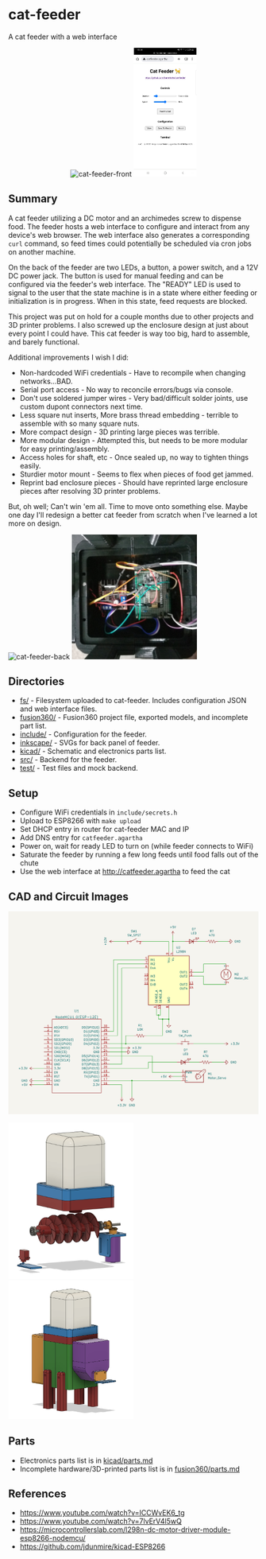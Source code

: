 # cat-feeder

A cat feeder with a web interface

<p align="middle">
  <img src="images/cat-feeder-front.jpg" alt="cat-feeder-front" width="50%" height="50%"/>
  <img src="images/web-interface.jpg" alt="web-interface" width="25%" height="25%"/>
</p>

## Summary

A cat feeder utilizing a DC motor and an archimedes screw to dispense food.
The feeder hosts a web interface to configure and interact from any device's web browser.
The web interface also generates a corresponding `curl` command, so feed times could potentially be scheduled via cron jobs on another machine.

On the back of the feeder are two LEDs, a button, a power switch, and a 12V DC power jack.
The button is used for manual feeding and can be configured via the feeder's web interface.
The "READY" LED is used to signal to the user that the state machine is in a state where either feeding or
initialization is in progress. When in this state, feed requests are blocked.

This project was put on hold for a couple months due to other projects and 3D printer problems.
I also screwed up the enclosure design at just about every point I could have.
This cat feeder is way too big, hard to assemble, and barely functional.

Additional improvements I wish I did:

- Non-hardcoded WiFi credentials - Have to recompile when changing networks...BAD.
- Serial port access - No way to reconcile errors/bugs via console.
- Don't use soldered jumper wires - Very bad/difficult solder joints, use custom dupont connectors next time.
- Less square nut inserts, More brass thread embedding - terrible to assemble with so many square nuts.
- More compact design - 3D printing large pieces was terrible.
- More modular design - Attempted this, but needs to be more modular for easy printing/assembly.
- Access holes for shaft, etc - Once sealed up, no way to tighten things easily.
- Sturdier motor mount - Seems to flex when pieces of food get jammed.
- Reprint bad enclosure pieces - Should have reprinted large enclosure pieces after resolving 3D printer problems.

But, oh well; Can't win 'em all. Time to move onto something else.
Maybe one day I'll redesign a better cat feeder from scratch when I've learned a lot more on design.

<img src="images/cat-feeder-back.jpg" alt="cat-feeder-back" width="50%" height="50%"/>

<img src="images/cat-feeder-bottom.jpg" alt="cat-feeder-bottom" width="50%" height="50%"/>

## Directories

- [fs/](fs/) - Filesystem uploaded to cat-feeder. Includes configuration JSON and web interface files.
- [fusion360/](fusion360/) - Fusion360 project file, exported models, and incomplete part list.
- [include/](include/) - Configuration for the feeder.
- [inkscape/](inkscape/) - SVGs for back panel of feeder.
- [kicad/](kicad/) - Schematic and electronics parts list.
- [src/](src/) - Backend for the feeder.
- [test/](test/) - Test files and mock backend.

## Setup

- Configure WiFi credentials in `include/secrets.h`
- Upload to ESP8266 with `make upload`
- Set DHCP entry in router for cat-feeder MAC and IP
- Add DNS entry for `catfeeder.agartha`
- Power on, wait for ready LED to turn on (while feeder connects to WiFi)
- Saturate the feeder by running a few long feeds until food falls out of the chute
- Use the web interface at http://catfeeder.agartha to feed the cat

## CAD and Circuit Images

![images/schematic-cropped.png](images/schematic-cropped.png)

<img src="images/fusion360-no-enclosure.png" alt="fusion360-no-enclosure" width="50%" height="50%"/>

<img src="images/fusion360-final.png" alt="fusion360-final" width="50%" height="50%"/>

## Parts

- Electronics parts list is in [kicad/parts.md](kicad/parts.md)
- Incomplete hardware/3D-printed parts list is in [fusion360/parts.md](fusion360/parts.md)

## References

- https://www.youtube.com/watch?v=ICCWvEK6_tg
- https://www.youtube.com/watch?v=7lvErV4l5wQ
- https://microcontrollerslab.com/l298n-dc-motor-driver-module-esp8266-nodemcu/
- https://github.com/jdunmire/kicad-ESP8266
